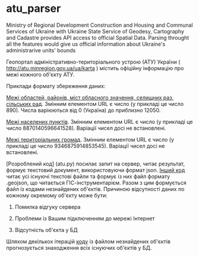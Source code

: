 # atu_parser
Ministry of Regional Development Construction and Housing and Communal Services of Ukraine with Ukraine State Service of Geodesy, Cartography and Cadastre provides API access to official Spatial Data. Parsing throught all the features would give us official information about Ukraine's administrarive units' bounds

Геопортал адміністративно-територіального устрою (АТУ) України ( http://atu.minregion.gov.ua/ua/karta ) містить офіційну інформацію про межі кожного об'єкту АТУ.

Приклади формату збереження даних:

[Межі областей, районів, міст обласного значення, селищних раз, сільських рад](http://atu.minregion.gov.ua/api/format/region_template/ato.ato_level_territory_view/atoid/890/wkb_geometry,name_fullua,koatuu). Змінним елементом URL є число (у прикладі це число 890). Числа варіюються від 0 (Україна) до приблизно 12050.

[Межі населених пунктів](http://atu.minregion.gov.ua/api/format/settlement_template/ato.ato_all_city/atoid/8870140596641528/wkb_geometry,nameua,parent_list,koatuu). Змінним елементом URL є число (у прикладі це число 8870140596641528). Варіації чисел досі не встановлені. 

[Межі територіальних громад](http://atu.minregion.gov.ua/api/format/gromad_template/ato.gromad_super_view/gid/9346875914853545/wkb_geometry,name_fullua). Змінним елементом URL є число (у прикладі це число 9346875914853545). Варіації чисел досі не встановлені. 

[Розроблений код] (atu.py) посилає запит на сервер, читає результат, формує текстовий документ, використовуючи формат json. [Інший код](atu_geo.py) читає усі існуючі текстові файли та формує із них файл формату .geojson, що читається ГІС-інструментарієм. Разом з цим формується файл із кодами незнайдених об'єктів. Причиною відсутності даних по кожному окремому об'єкту може бути: 

1. Помилка відгуку сервера

2. Проблеми із Вашим підключенням до мережі Інтернет

3. Відсутність об'єкта у БД

Шляхом декількох ітерацій [коду](atu_rest.py) із файлом незнайдених об'єктів прогнозується знаходження всіх існуючих об'єктів у БД.
